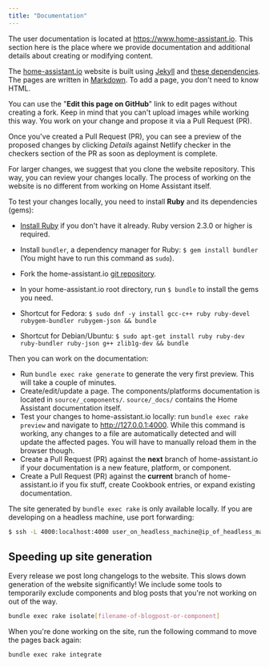 ```yaml
---
title: "Documentation"
---
```


The user documentation is located at <https://www.home-assistant.io>. This section here is the place where we provide documentation and additional details about creating or modifying content.

The [home-assistant.io](https://home-assistant.io) website is built using [Jekyll](http://github.com/mojombo/jekyll) and [these dependencies](https://pages.github.com/versions/). The pages are written in [Markdown](http://daringfireball.net/projects/markdown/). To add a page, you don't need to know HTML.

You can use the "**Edit this page on GitHub**" link to edit pages without creating a fork. Keep in mind that you can't upload images while working this way. You work on your change and propose it via a Pull Request (PR).

Once you've created a Pull Request (PR), you can see a preview of the proposed changes by clicking *Details* against Netlify checker in the checkers section of the PR as soon as deployment is complete.

For larger changes, we suggest that you clone the website repository. This way, you can review your changes locally. The process of working on the website is no different from working on Home Assistant itself.

To test your changes locally, you need to install **Ruby** and its dependencies (gems):

- [Install Ruby](https://www.ruby-lang.org/en/documentation/installation/) if you don't have it already. Ruby version 2.3.0 or higher is required.
- Install `bundler`, a dependency manager for Ruby: `$ gem install bundler` (You might have to run this command as `sudo`).
- Fork the home-assistant.io [git repository](https://github.com/home-assistant/home-assistant.io).
- In your home-assistant.io root directory, run `$ bundle` to install the gems you need.

- Shortcut for Fedora: `$ sudo dnf -y install gcc-c++ ruby ruby-devel rubygem-bundler rubygem-json && bundle`

- Shortcut for Debian/Ubuntu: `$ sudo apt-get install ruby ruby-dev ruby-bundler ruby-json g++ zlib1g-dev && bundle`

Then you can work on the documentation:

- Run `bundle exec rake generate` to generate the very first preview. This will take a couple of minutes.
- Create/edit/update a page. The components/platforms documentation is located in `source/_components/`. `source/_docs/` contains the Home Assistant documentation itself.
- Test your changes to home-assistant.io locally: run `bundle exec rake preview` and navigate to <http://127.0.0.1:4000>. While this command is working, any changes to a file are automatically detected and will update the affected pages. You will have to manually reload them in the browser though.
- Create a Pull Request (PR) against the **next** branch of home-assistant.io if your documentation is a new feature, platform, or component.
- Create a Pull Request (PR) against the **current** branch of home-assistant.io if you fix stuff, create Cookbook entries, or expand existing documentation.

The site generated by `bundle exec rake` is only available locally. If you are developing on a headless machine, use port forwarding:

```bash
$ ssh -L 4000:localhost:4000 user_on_headless_machine@ip_of_headless_machine
```

## Speeding up site generation

Every release we post long changelogs to the website. This slows down generation of the website significantly! We include some tools to temporarily exclude components and blog posts that you're not working on out of the way.

```bash
bundle exec rake isolate[filename-of-blogpost-or-component]
```

When you're done working on the site, run the following command to move the pages back again:

```bash
bundle exec rake integrate
```